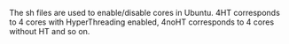 The sh files are used to enable/disable cores in Ubuntu.
4HT corresponds to 4 cores with HyperThreading enabled, 4noHT corresponds to 4 cores without HT and so on.
